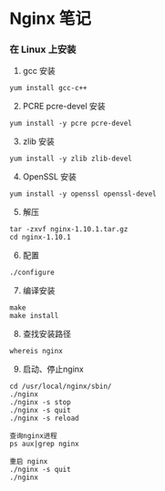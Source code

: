
# Nginx 笔记

### 在 Linux 上安装
1. gcc 安装
```
yum install gcc-c++
```

2. PCRE pcre-devel 安装
```
yum install -y pcre pcre-devel
```

3. zlib 安装
```
yum install -y zlib zlib-devel
```

4. OpenSSL 安装
```
yum install -y openssl openssl-devel
```

5. 解压
```
tar -zxvf nginx-1.10.1.tar.gz
cd nginx-1.10.1
```

6. 配置
```
./configure
```

7. 编译安装
```
make
make install
```

8. 查找安装路径
```
whereis nginx
```

9. 启动、停止nginx
```
cd /usr/local/nginx/sbin/
./nginx 
./nginx -s stop
./nginx -s quit
./nginx -s reload

查询nginx进程
ps aux|grep nginx

重启 nginx
./nginx -s quit
./nginx
```







































